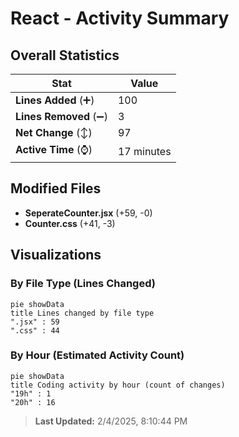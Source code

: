 # React - Activity Summary 

## Overall Statistics

| Stat                   | Value                                                             |
| ---------------------- | ----------------------------------------------------------------- |
| **Lines Added** (➕)   | 100                                          |
| **Lines Removed** (➖) | 3                                        |
| **Net Change** (↕)    | 97                |
| **Active Time** (⌚)   | 17 minutes |


## Modified Files
- **SeperateCounter.jsx** (+59, -0)
- **Counter.css** (+41, -3)

## Visualizations

### By File Type (Lines Changed)

```mermaid
pie showData
title Lines changed by file type
".jsx" : 59
".css" : 44
```

### By Hour (Estimated Activity Count)

```mermaid
pie showData
title Coding activity by hour (count of changes)
"19h" : 1
"20h" : 16
```


> **Last Updated:** 2/4/2025, 8:10:44 PM